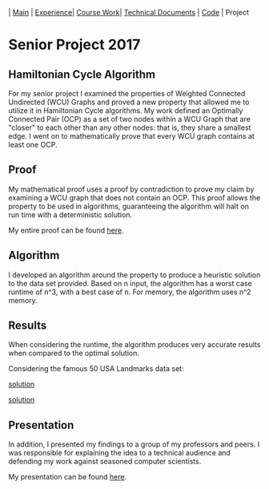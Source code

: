 | [Main](README.md) | [Experience](Experience.md)| [Course Work](Courses.md)| [Technical Documents](Technical.md) | [Code](Code.md) | Project

# Senior Project 2017

## Hamiltonian Cycle Algorithm

For my senior project I examined the properties of Weighted Connected Undirected (WCU) Graphs and proved a new property that allowed me to utilize it in Hamiltonian Cycle algorithms. My work defined an Optimally Connected Pair (OCP) as a set of two nodes within a WCU Graph that are "closer" to each other than any other nodes: that is, they share a smallest edge. I went on to mathematically prove that every WCU graph contains at least one OCP.

## Proof

My mathematical proof uses a proof by contradiction to prove my claim by examining a WCU graph that does not contain an OCP. This proof allows the property to be used in algorithms, guaranteeing the algorithm will halt on run time with a deterministic solution.

My entire proof can be found [here](ocp.pdf).

## Algorithm

I developed an algorithm around the property to produce a heuristic solution to the data set provided. Based on n input, the algorithm has a worst case runtime of n^3, with a best case of n. For memory, the algorithm uses n^2 memory. 

## Results

When considering the runtime, the algorithm produces very accurate results when compared to the optimal solution.

Considering the famous 50 USA Landmarks data set:

[solution](solution.png)

[solution](ocpsolution.png)


## Presentation

In addition, I presented my findings to a group of my professors and peers. I was responsible for explaining the idea to a technical audience and defending my work against seasoned computer scientists.

My presentation can be found [here](ocppdf.pdf).
